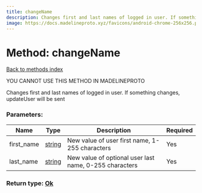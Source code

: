```yaml
---
title: changeName
description: Changes first and last names of logged in user. If something changes, updateUser will be sent
image: https://docs.madelineproto.xyz/favicons/android-chrome-256x256.png
---
```

# Method: changeName  
[Back to methods index](index.md)


YOU CANNOT USE THIS METHOD IN MADELINEPROTO


Changes first and last names of logged in user. If something changes, updateUser will be sent

### Parameters:

| Name     |    Type       | Description | Required |
|----------|---------------|-------------|----------|
|first\_name|[string](../types/string.md) | New value of user first name, 1-255 characters | Yes|
|last\_name|[string](../types/string.md) | New value of optional user last name, 0-255 characters | Yes|


### Return type: [Ok](../types/Ok.md)

